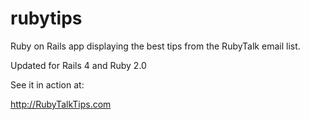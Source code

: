 rubytips
========

Ruby on Rails app displaying the best tips from the RubyTalk email list.

Updated for Rails 4 and Ruby 2.0

See it in action at:

<a href="http://RubyTalkTips.com">http://RubyTalkTips.com</a>
